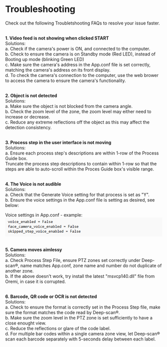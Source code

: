 # **Troubleshooting**
Check out the following Troubletshooting FAQs to resolve your issue faster.
<br/>
<br/>


**1. Video feed is not showing when clicked START**
<br/>
Solutions:<br/>
a. Check if the camera's power is ON, and connected to the computer.<br/>
b. Check to ensure the camera is on Standby mode (Red LED), instead of Booting up mode (blinking Green LED)<br/>
c. Make sure the camera's address in the App.conf file is set correctly, matching the camera's address on its front display.<br/>
d. To check the camera's connection to the computer, use the web brower to access the camera to ensure the camera's functionality.<br/>
<br/>




**2. Object is not detected**
<br/>
Solutions:<br/>
a. Make sure the object is not blocked from the camera angle.<br/>
b. Check the zoom level of the zone, the zoom level may either need to increase or decrease.<br/>
c. Reduce any extreme reflections off the object as this may affect the detection consistency. <br/>
<br/>

**3. Process step in the user interface is not moving**
<br/>
Solutions:<br/>
a. Ensure each process step's descriptions are within 1-row of the Process Guide box. <br/>
Truncate the process step descriptions to contain within 1-row so that the steps are able to auto-scroll within the Proces Guide box's visible range.<br/>
<br/>


**4. The Voice is not audible**
<br/>
Solutions:<br/>
a. Check that the Generate Voice setting for that process is set as "Y".<br/>
b. Ensure the voice settings in the App.conf file is setting as desired, see below:<br/>

Voice settings in App.conf  - example:
<br/>
![faq_1.png](faq_1.png)
<br/>
<br/>


**5. Camera moves aimlessy**
<br/>
Solutions:<br/>
a. Check Process Step File, ensure PTZ zones set correctly under Deep-scan&reg;, name matches App.conf, zone name and number do not duplicate of another zone.<br/>
b. If the above doesn't work, try install the latest "msvcp140.dll" file from Oremi, in case it is corrupted.<br/>
<br/>

**6. Barcode, QR code or OCR is not detected**
<br/>
Solutions:<br/>
a. Check to ensure the format is correctly set in the Process Step file, make sure the format matches the code read by Deep-scan&reg;.<br/>
b. Make sure the zoom level in the PTZ zone is set sufficiently to have a close enought view.<br/>
c. Reduce the reflections or glare of the code label.<br/>
d. For multiple bar codes within a single camera zone view, let Deep-scan&reg; scan each barcode separately with 5-seconds delay between each label.<br/>
<br/>
